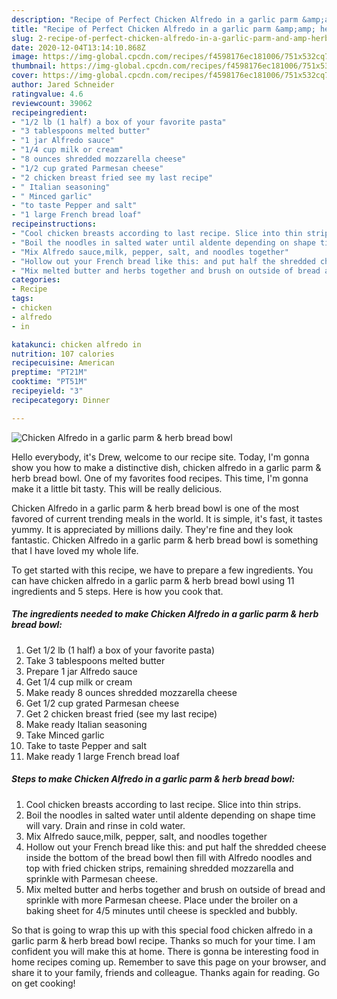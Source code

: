 ```yaml
---
description: "Recipe of Perfect Chicken Alfredo in a garlic parm &amp;amp; herb bread bowl"
title: "Recipe of Perfect Chicken Alfredo in a garlic parm &amp;amp; herb bread bowl"
slug: 2-recipe-of-perfect-chicken-alfredo-in-a-garlic-parm-and-amp-herb-bread-bowl
date: 2020-12-04T13:14:10.868Z
image: https://img-global.cpcdn.com/recipes/f4598176ec181006/751x532cq70/chicken-alfredo-in-a-garlic-parm-herb-bread-bowl-recipe-main-photo.jpg
thumbnail: https://img-global.cpcdn.com/recipes/f4598176ec181006/751x532cq70/chicken-alfredo-in-a-garlic-parm-herb-bread-bowl-recipe-main-photo.jpg
cover: https://img-global.cpcdn.com/recipes/f4598176ec181006/751x532cq70/chicken-alfredo-in-a-garlic-parm-herb-bread-bowl-recipe-main-photo.jpg
author: Jared Schneider
ratingvalue: 4.6
reviewcount: 39062
recipeingredient:
- "1/2 lb (1 half) a box of your favorite pasta"
- "3 tablespoons melted butter"
- "1 jar Alfredo sauce"
- "1/4 cup milk or cream"
- "8 ounces shredded mozzarella cheese"
- "1/2 cup grated Parmesan cheese"
- "2 chicken breast fried see my last recipe"
- " Italian seasoning"
- " Minced garlic"
- "to taste Pepper and salt"
- "1 large French bread loaf"
recipeinstructions:
- "Cool chicken breasts according to last recipe. Slice into thin strips."
- "Boil the noodles in salted water until aldente depending on shape time will vary. Drain and rinse in cold water."
- "Mix Alfredo sauce,milk, pepper, salt, and noodles together"
- "Hollow out your French bread like this: and put half the shredded cheese inside the bottom of the bread bowl then fill with Alfredo noodles and top with fried chicken strips, remaining shredded mozzarella and sprinkle with Parmesan cheese."
- "Mix melted butter and herbs together and brush on outside of bread and sprinkle with more Parmesan cheese. Place under the broiler on a baking sheet for 4/5 minutes until cheese is speckled and bubbly."
categories:
- Recipe
tags:
- chicken
- alfredo
- in

katakunci: chicken alfredo in 
nutrition: 107 calories
recipecuisine: American
preptime: "PT21M"
cooktime: "PT51M"
recipeyield: "3"
recipecategory: Dinner

---
```



![Chicken Alfredo in a garlic parm &amp; herb bread bowl](https://img-global.cpcdn.com/recipes/f4598176ec181006/751x532cq70/chicken-alfredo-in-a-garlic-parm-herb-bread-bowl-recipe-main-photo.jpg)

Hello everybody, it's Drew, welcome to our recipe site. Today, I'm gonna show you how to make a distinctive dish, chicken alfredo in a garlic parm &amp; herb bread bowl. One of my favorites food recipes. This time, I'm gonna make it a little bit tasty. This will be really delicious.

Chicken Alfredo in a garlic parm &amp; herb bread bowl is one of the most favored of current trending meals in the world. It is simple, it's fast, it tastes yummy. It is appreciated by millions daily. They're fine and they look fantastic. Chicken Alfredo in a garlic parm &amp; herb bread bowl is something that I have loved my whole life.




To get started with this recipe, we have to prepare a few ingredients. You can have chicken alfredo in a garlic parm &amp; herb bread bowl using 11 ingredients and 5 steps. Here is how you cook that.

<!--inarticleads1-->

##### The ingredients needed to make Chicken Alfredo in a garlic parm &amp; herb bread bowl:

1. Get 1/2 lb (1 half) a box of your favorite pasta)
1. Take 3 tablespoons melted butter
1. Prepare 1 jar Alfredo sauce
1. Get 1/4 cup milk or cream
1. Make ready 8 ounces shredded mozzarella cheese
1. Get 1/2 cup grated Parmesan cheese
1. Get 2 chicken breast fried (see my last recipe)
1. Make ready  Italian seasoning
1. Take  Minced garlic
1. Take to taste Pepper and salt
1. Make ready 1 large French bread loaf




<!--inarticleads2-->

##### Steps to make Chicken Alfredo in a garlic parm &amp; herb bread bowl:

1. Cool chicken breasts according to last recipe. Slice into thin strips.
1. Boil the noodles in salted water until aldente depending on shape time will vary. Drain and rinse in cold water.
1. Mix Alfredo sauce,milk, pepper, salt, and noodles together
1. Hollow out your French bread like this: and put half the shredded cheese inside the bottom of the bread bowl then fill with Alfredo noodles and top with fried chicken strips, remaining shredded mozzarella and sprinkle with Parmesan cheese.
1. Mix melted butter and herbs together and brush on outside of bread and sprinkle with more Parmesan cheese. Place under the broiler on a baking sheet for 4/5 minutes until cheese is speckled and bubbly.




So that is going to wrap this up with this special food chicken alfredo in a garlic parm &amp; herb bread bowl recipe. Thanks so much for your time. I am confident you will make this at home. There is gonna be interesting food in home recipes coming up. Remember to save this page on your browser, and share it to your family, friends and colleague. Thanks again for reading. Go on get cooking!
